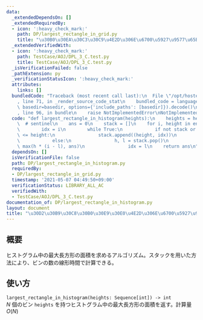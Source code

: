 ```yaml
---
data:
  _extendedDependsOn: []
  _extendedRequiredBy:
  - icon: ':heavy_check_mark:'
    path: DP/largest_rectangle_in_grid.py
    title: "\u30B0\u30EA\u30C3\u30C9\u4E2D\u306E\u6700\u5927\u9577\u65B9\u5F62"
  _extendedVerifiedWith:
  - icon: ':heavy_check_mark:'
    path: TestCase/AOJ/DPL_3_C.test.py
    title: TestCase/AOJ/DPL_3_C.test.py
  _isVerificationFailed: false
  _pathExtension: py
  _verificationStatusIcon: ':heavy_check_mark:'
  attributes:
    links: []
  bundledCode: "Traceback (most recent call last):\n  File \"/opt/hostedtoolcache/Python/3.10.1/x64/lib/python3.10/site-packages/onlinejudge_verify/documentation/build.py\"\
    , line 71, in _render_source_code_stat\n    bundled_code = language.bundle(stat.path,\
    \ basedir=basedir, options={'include_paths': [basedir]}).decode()\n  File \"/opt/hostedtoolcache/Python/3.10.1/x64/lib/python3.10/site-packages/onlinejudge_verify/languages/python.py\"\
    , line 96, in bundle\n    raise NotImplementedError\nNotImplementedError\n"
  code: "def largest_rectangle_in_histogram(heights):\n    heights = heights + [-1]\
    \  # sentinel\n    ans = 0\n    stack = []\n    for i, height in enumerate(heights):\n\
    \        idx = i\n        while True:\n            if not stack or stack[-1][0]\
    \ <= height:\n                stack.append((height, idx))\n                break\n\
    \            else:\n                h, l = stack.pop()\n                ans =\
    \ max(h * (i - l), ans)\n                idx = l\n    return ans\n"
  dependsOn: []
  isVerificationFile: false
  path: DP/largest_rectangle_in_histogram.py
  requiredBy:
  - DP/largest_rectangle_in_grid.py
  timestamp: '2021-05-07 04:49:50+09:00'
  verificationStatus: LIBRARY_ALL_AC
  verifiedWith:
  - TestCase/AOJ/DPL_3_C.test.py
documentation_of: DP/largest_rectangle_in_histogram.py
layout: document
title: "\u30D2\u30B9\u30C8\u30B0\u30E9\u30E0\u4E2D\u306E\u6700\u5927\u9577\u65B9\u5F62"
---
```


## 概要
ヒストグラム中の最大長方形の面積を求めるアルゴリズム。スタックを用いた方法により、ビンの数の線形時間で計算できる。

## 使い方
`largest_rectangle_in_histogram(heights: Sequence[int]) -> int`  
$N$ 個のビン `heights` を持つヒストグラム中の最大長方形の面積を返す。計算量 $O(N)$
